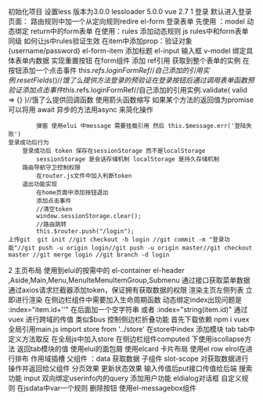 初始化项目
    设置less 版本为3.0.0 lessloader 5.0.0
    vue 2.7
1 登录
    默认进入登录页面： 路由规则中加一个从定向规则redire
    el-form 登录表单
        先使用 ：model 动态绑定 return中的form表单
        在使用：rules 添加动态规则 
        js rules中和form表单同级
        如何让js中rules验证生效
        在item中添加prop：验证对象{username/password}
    el-form-item 添加标题
    el-input 输入框
        v-model 绑定具体表单内数据
    实现重置按钮
        在form组件 添加 ref引用 获取到整个表单的实例
        在按钮添加一个点击事件
            this.$refs.loginFormRef//自己添加的引用实例.resetFields()//饿了么提供方法
    登录的预验证
        在登录按钮后 通过调用表单 函数 预验证
        添加点击事件
            this.$refs.loginFormRef//自己添加的引用实例.validate(
                valid => {}
            )//饿了么提供回调函数 使用箭头函数缩写
            如果某个方法的返回值为promise 可以将用 await 异步的方法用async 来简化操作

            弹窗 使用elui 中message 需要挂载引用 然后 this.$message.err('登陆失败')
    登录成功后行为
        登录成功后 token 保存在sessionStorage 而不是localStorage
            sessionStorage 是会话存储机制 localStorage 是持久存储机制
        路由导航守卫控制权限
            在router.js文件中加入判断token
        退出功能实现
            在home页面中添加按钮退出
            添加点击事件  
            //清空token
            window.sessionStorage.clear();
            //路由跳转
            this.$router.push("/login");
    上传git  git init //git checkout -b login //git commit -m "登录功能"//git push -u origin login//git push -u origin master//git checkout master //git merge login //git branch -d login
2 主页布局
    使用到elui的按需中的 el-container el-header ,Aside,Main,Menu,MenuIteMenuItemGroup,Submenu
    通过接口获取菜单数据
        通过axios请求拦截器添加token，保证拥有获取数据的权限
    渲染主页左侧列表 立即进行渲染 在侧边栏组件中需要加入生命周期函数
    动态绑定index出现问题是 :index="item.id+''" 在后面加一个空字符串 或者 :index="string(item.id)"
    通过vuex 进行跨域的传值 类似$bus 控制侧边栏折叠功能
        首先下载依赖 npm i vuex
        全局引用main.js  import store from '../store'
        在store中index 添加模块 tab  tab中定义方法取反 
        在全局js中加入store
        在侧边栏组件computed 下使用iscollapse方法 返回tab模块的值
    使用elui的面包屑 
    使用elcard 卡片布局
     使用el row elrol在进行排布 
    作用域插槽  父组件 ：data 获取数据 子组件 slot-scope 对获取数据进行操作并返回给父组件
    分页效果
    更新状态效果 输入传值后put接口传值给后端
    搜索功能 input 双向绑定userinfo内的query
    添加用户功能 eldialog对话框
        自定义规则 在jsdata中var一个规则
    删除按钮  使用el-messagebox组件


